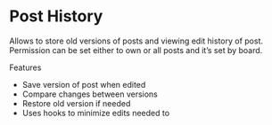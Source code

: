 # Post History 
Allows to store old versions of posts and viewing edit history of post.
Permission can be set either to own or all posts and it’s set by board.

Features
- Save version of post when edited
- Compare changes between versions
- Restore old version if needed
- Uses hooks to minimize edits needed to
